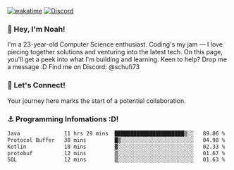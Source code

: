 [![wakatime](https://wakatime.com/badge/user/018b5c7c-fde2-4105-aa96-f5c758abb0a2.svg)](https://wakatime.com/@018b5c7c-fde2-4105-aa96-f5c758abb0a2)
[![Discord](https://img.shields.io/badge/Discord-5865F2?style=flat&logo=discord&logoColor=white)](https://discord.gg/eAW8AGXaGu)



### 👋 Hey, I'm Noah!
I'm a 23-year-old Computer Science enthusiast. Coding's my jam — I love piecing together solutions and venturing into the latest tech. On this page, you'll get a peek into what I'm building and learning. Keen to help? Drop me a message :D 
Find me on Discord: @schufi73

### 🤝 Let's Connect!
Your journey here marks the start of a potential collaboration.

### ⚓ Programming Infomations :D!
<!--START_SECTION:waka-->

```txt
Java              11 hrs 29 mins  ██████████████████████▒░░   89.06 %
Protocol Buffer   38 mins         █▒░░░░░░░░░░░░░░░░░░░░░░░   04.98 %
Kotlin            18 mins         ▓░░░░░░░░░░░░░░░░░░░░░░░░   02.33 %
protobuf          12 mins         ▒░░░░░░░░░░░░░░░░░░░░░░░░   01.67 %
SQL               12 mins         ▒░░░░░░░░░░░░░░░░░░░░░░░░   01.63 %
```

<!--END_SECTION:waka-->
